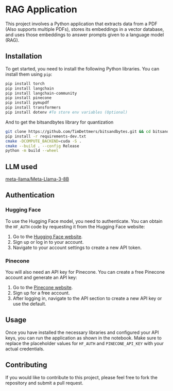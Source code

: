 # RAG Application 

This project involves a Python application that extracts data from a PDF (Also supports multiple PDFs), stores its embeddings in a vector database, and uses those embeddings to answer prompts given to a language model (RAG).

## Installation

To get started, you need to install the following Python libraries. You can install them using `pip`:

```bash
pip install torch
pip install langchain
pip install langchain-community
pip install pinecone
pip install pymupdf
pip install transformers
pip install dotenv #To store env variables (Optional)
```
And to get the bitsandbytes library for quantization
```bash
git clone https://github.com/TimDettmers/bitsandbytes.git && cd bitsandbytes/
pip install -r requirements-dev.txt
cmake -DCOMPUTE_BACKEND=cuda -S .
cmake --build . --config Release
python -m build --wheel
```
## LLM used
[meta-llama/Meta-Llama-3-8B](https://huggingface.co/meta-llama/Meta-Llama-3-8B)

## Authentication

### Hugging Face

To use the Hugging Face model, you need to authenticate. You can obtain the `HF_AUTH` code by requesting it from the Hugging Face website:

1. Go to the [Hugging Face website](https://huggingface.co/).
2. Sign up or log in to your account.
3. Navigate to your account settings to create a new API token.

### Pinecone

You will also need an API key for Pinecone. You can create a free Pinecone account and generate an API key:

1. Go to the [Pinecone website](https://www.pinecone.io/).
2. Sign up for a free account.
3. After logging in, navigate to the API section to create a new API key or use the default.

## Usage

Once you have installed the necessary libraries and configured your API keys, you can run the application as shown in the notebook. Make sure to replace the placeholder values for `HF_AUTH` and `PINECONE_API_KEY` with your actual credentials.

## Contributing

If you would like to contribute to this project, please feel free to fork the repository and submit a pull request. 
